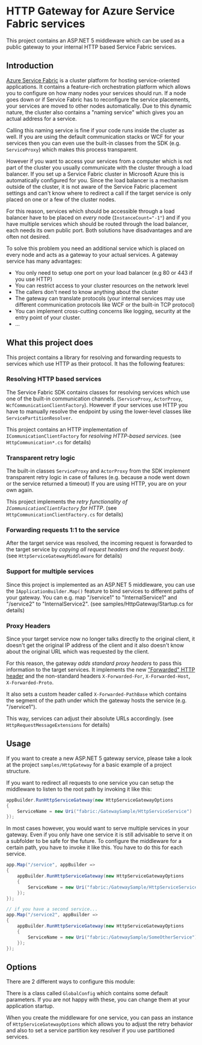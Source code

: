 # HTTP Gateway for Azure Service Fabric services
This project contains an ASP.NET 5 middleware which can be used 
as a public gateway to your internal HTTP based Service Fabric services.

## Introduction

[Azure Service Fabric](https://azure.microsoft.com/en-us/services/service-fabric/)
is a cluster platform for hosting service-oriented applications.
It contains a feature-rich orchestration platform which allows you to configure
on how many nodes your services should run. If a node goes down or if 
Service Fabric has to reconfigure the service placements, your services are 
moved to other nodes automatically. Due to this dynamic nature, the cluster 
also contains a "naming service" which gives you an actual address for a service. 

Calling this naming service is fine if your code runs inside the cluster
as well. If you are using the default communication stacks or WCF for your
services then you can even use the built-in classes from the SDK 
(e.g. `ServiceProxy`) which makes this process transparent.

However if you want to access your services from a computer which is 
not part of the cluster you usually communicate with the cluster through 
a load balancer. If you set up a Service Fabric cluster in Microsoft Azure
this is automatically configured for you.
Since the load balancer is a mechanism outside of the cluster, it is not aware
of the Service Fabric placement settings and can't know where to redirect 
a call if the target service is only placed on one or a few of the cluster nodes.

For this reason, services which should be accessible through a load balancer 
have to be placed on *every* node (`InstanceCount="-1"`) and if you have multiple
services which should be routed through the load balancer, each needs its 
own public port. Both solutions have disadvantages and are often
not desired.

To solve this problem you need an additional service which is placed on every
node and acts as a gateway to your actual services. A gateway service has 
many advantages:

* You only need to setup one port on your load balancer (e.g 80 or 443 if you use HTTP)
* You can restrict access to your cluster resources on the network level
* The callers don't need to know anything about the cluster
* The gateway can translate protocols (your internal services may use different
communication protocols like WCF or the built-in TCP protocol)
* You can implement cross-cutting concerns like logging, security at the entry 
point of your cluster.
* ...

## What this project does

This project contains a library for resolving and forwarding requests to
services which use HTTP as their protocol. It has the following features:

### Resolving HTTP based services
The Service Fabric SDK contains classes for resolving services which use 
one of the built-in communication channels. (`ServiceProxy`, `ActorProxy`, 
`WcfCommunicationClientFactory`). 
However if your services use HTTP you have to manually resolve the endpoint
by using the lower-level classes like `ServicePartitionResolver`.

This project contains an HTTP implementation of `ICommunicationClientFactory` 
for *resolving HTTP-based services*. (see `HttpCommunication*.cs` for details)

### Transparent retry logic
The built-in classes `ServiceProxy` and `ActorProxy` from the SDK implement 
transparent retry logic in case of failures (e.g. because a node went down
or the service returned a timeout) If you are using HTTP, you are on your own again.

This project implements the *retry functionality of `ICommunicationClientFactory`
for HTTP*. (see `HttpCommunicationClientFactory.cs` for details)

### Forwarding requests 1:1 to the service
After the target service was resolved, the incoming request is forwarded
to the target service by *copying all request headers and the request body*.
(see `HttpServiceGatewayMiddleware` for details)

### Support for multiple services
Since this project is implemented as an ASP.NET 5 middleware, you can use
the `IApplicationBuilder.Map()` feature to bind services to different paths
of your gateway. You can e.g. map "/service1" to "InternalService1" and 
"/service2" to "InternalService2". (see samples/HttpGateway/Startup.cs for details)

### Proxy Headers
Since your target service now no longer talks directly to the original client,
it doesn't get the original IP address of the client and it also doesn't know
about the original URL which was requested by the client. 

For this reason, the gateway *adds standard proxy headers* to pass this information
to the target services. It implements the new 
["Forwarded" HTTP header](https://tools.ietf.org/html/rfc7239) and the non-standard 
headers `X-Forwarded-For`, `X-Forwarded-Host`, `X-Forwarded-Proto`.

It also sets a custom header called `X-Forwarded-PathBase` which contains the 
segment of the path under which the gateway hosts the service (e.g. "/service1").

This way, services can adjust their absolute URLs accordingly. 
(see `HttpRequestMessageExtensions` for details)

## Usage

If you want to create a new ASP.NET 5 gateway service, please take a look at the
project `samples/HttpGateway` for a basic example of a project structure. 

If you want to redirect all requests to one service you can setup the middleware
to listen to the root path by invoking it like this:

```csharp
appBuilder.RunHttpServiceGateway(new HttpServiceGatewayOptions
{
    ServiceName = new Uri("fabric:/GatewaySample/HttpServiceService")
});
```

In most cases however, you would want to serve multiple services in your gateway.
Even if you only have one service it is still advisable to serve it on a subfolder
to be safe for the future.
To configure the middleware for a certain path, you have to invoke it like this. 
You have to do this for each service.

```csharp
app.Map("/service", appBuilder =>
{
    appBuilder.RunHttpServiceGateway(new HttpServiceGatewayOptions
    {
        ServiceName = new Uri("fabric:/GatewaySample/HttpServiceService")
    });
});

// if you have a second service...
app.Map("/service2", appBuilder =>
{
    appBuilder.RunHttpServiceGateway(new HttpServiceGatewayOptions
    {
        ServiceName = new Uri("fabric:/GatewaySample/SomeOtherService")
    });
});
```

## Options

There are 2 different ways to configure this module:

There is a class called `GlobalConfig` which contains some default parameters. 
If you are not happy with these, you can change them at your application 
startup.

When you create the middleware for one service, you can pass an instance of 
`HttpServiceGatewayOptions` which allows you to adjust the retry behavior and
also to set a service partition key resolver if you use partitioned services.